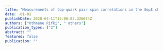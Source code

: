 ```yaml
---
title: "Measurements of top-quark pair spin correlations in the $eμ$ channel at $sqrts = 13$ TeV using $pp$ collisions in the ATLAS detector"
date: -01-01
publishDate: 2020-04-11T12:00:03.326674Z
authors: ["Othmane Rifki", " others"]
publication_types: ["2"]
abstract: ""
featured: false
publication: ""
---
```


